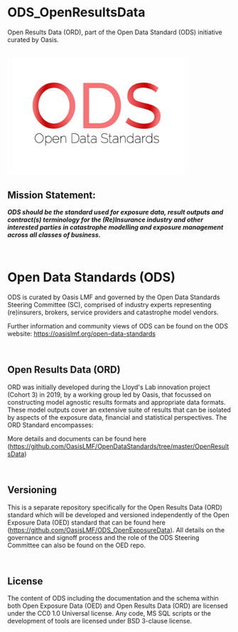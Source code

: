 # ODS_OpenResultsData
Open Results Data (ORD), part of the Open Data Standard (ODS) initiative curated by Oasis. 


&nbsp; &nbsp; &nbsp; &nbsp; &nbsp; &nbsp; &nbsp; &nbsp; &nbsp; &nbsp; &nbsp; &nbsp; &nbsp; &nbsp; &nbsp; &nbsp; &nbsp; &nbsp; &nbsp; &nbsp; &nbsp; &nbsp; &nbsp; 
&nbsp; &nbsp; &nbsp; &nbsp; &nbsp; 
 <img src="images/ODS_LOGO.png" width = "400" /> 


## Mission Statement: 
***ODS should be the standard used for exposure data, result outputs and contract(s) terminology for the (Re)Insurance industry and other interested parties in catastrophe modelling and exposure management across all classes of business.***

&nbsp; 

# Open Data Standards (ODS)

ODS is curated by Oasis LMF and governed by the Open Data Standards Steering Committee (SC), comprised of industry experts representing (re)insurers, brokers, service providers and catastrophe model vendors. 

Further information and community views of ODS can be found on the ODS website:
https://oasislmf.org/open-data-standards

&nbsp; 

## Open Results Data (ORD)

ORD was initially developed during the Lloyd's Lab innovation project (Cohort 3) in 2019, by a working group led by Oasis, that focussed on constructing model agnostic results formats and appropriate data formats. These model outputs cover an extensive suite of results that can be isolated by aspects of the exposure data, financial and statistical perspectives. The ORD Standard encompasses:

More details and documents can be found here (https://github.com/OasisLMF/OpenDataStandards/tree/master/OpenResultsData)

&nbsp; 

## Versioning

This is a separate repository specifically for the Open Results Data (ORD) standard which will be developed and versioned independently of the Open Exposure Data (OED) standard that can be found here (https://github.com/OasisLMF/ODS_OpenExposureData). All details on the governance and signoff process and the role of the ODS Steering Committee can also be found on the OED repo.

&nbsp; 

## License
The content of ODS including the documentation and the schema within both Open Exposure Data (OED) and Open Results Data (ORD) are licensed under the CC0 1.0 Universal license.
Any code, MS SQL scripts or the development of tools are licensed under BSD 3-clause license.

